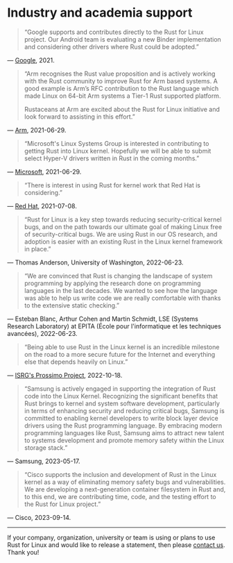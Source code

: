 # Industry and academia support

<blockquote id="Google" class="quote-highlight">
<p>“Google supports and contributes directly to the Rust for Linux project. Our Android team is evaluating a new Binder implementation and considering other drivers where Rust could be adopted.”</p>
</blockquote>

— [Google](https://lore.kernel.org/lkml/20210704202756.29107-1-ojeda@kernel.org/), 2021.


<blockquote id="Arm" class="quote-highlight">
<p>“Arm recognises the Rust value proposition and is actively working with the Rust community to improve Rust for Arm based systems.
A good example is Arm’s RFC contribution to the Rust language which made Linux on 64-bit Arm systems a Tier-1 Rust supported platform.</p>
<p>Rustaceans at Arm are excited about the Rust for Linux initiative and look forward to assisting in this effort.”</p>
</blockquote>

— [Arm](https://lore.kernel.org/lkml/20210704202756.29107-1-ojeda@kernel.org/), 2021-06-29.


<blockquote id="Microsoft" class="quote-highlight">
<p>“Microsoft's Linux Systems Group is interested in contributing to getting Rust into Linux kernel. Hopefully we will be able to submit select Hyper-V drivers written in Rust in the coming months.”</p>
</blockquote>

— [Microsoft](https://lore.kernel.org/lkml/20210704202756.29107-1-ojeda@kernel.org/), 2021-06-29.


<blockquote id="RedHat" class="quote-highlight">
<p>“There is interest in using Rust for kernel work that Red Hat is considering.”</p>
</blockquote>

— [Red Hat](https://lore.kernel.org/lkml/20211206140313.5653-1-ojeda@kernel.org/), 2021-07-08.


<blockquote id="Anderson" class="quote-highlight">
<p>“Rust for Linux is a key step towards reducing security-critical kernel bugs, and on the path towards our ultimate goal of making Linux free of security-critical bugs. We are using Rust in our OS research, and adoption is easier with an existing Rust in the Linux kernel framework in place.”</p>
</blockquote>

— Thomas Anderson, University of Washington, 2022-06-23.


<blockquote id="BlancCohenSchmidt" class="quote-highlight">
<p>“We are convinced that Rust is changing the landscape of system programming by applying the research done on programming languages in the last decades. We wanted to see how the language was able to help us write code we are really comfortable with thanks to the extensive static checking.”</p>
</blockquote>

— Esteban Blanc, Arthur Cohen and Martin Schmidt, LSE (Systems Research Laboratory) at EPITA (École pour l'informatique et les techniques avancées), 2022-06-23.


<blockquote id="ISRG" class="quote-highlight">
<p>“Being able to use Rust in the Linux kernel is an incredible milestone on the road to a more secure future for the Internet and everything else that depends heavily on Linux.”</p>
</blockquote>

— [ISRG's Prossimo Project](https://www.memorysafety.org/blog/rust-in-linux-just-the-beginning/), 2022-10-18.


<blockquote id="Samsung" class="quote-highlight">
<p>“Samsung is actively engaged in supporting the integration of Rust code into the Linux Kernel. Recognizing the significant benefits that Rust brings to kernel and system software development, particularly in terms of enhancing security and reducing critical bugs, Samsung is committed to enabling kernel developers to write block layer device drivers using the Rust programming language. By embracing modern programming languages like Rust, Samsung aims to attract new talent to systems development and promote memory safety within the Linux storage stack.”</p>
</blockquote>

— Samsung, 2023-05-17.


<blockquote id="Cisco" class="quote-highlight">
<p>“Cisco supports the inclusion and development of Rust in the Linux kernel as a way of eliminating memory safety bugs and vulnerabilities. We are developing a next-generation container filesystem in Rust and, to this end, we are contributing time, code, and the testing effort to the Rust for Linux project.”</p>
</blockquote>

— Cisco, 2023-09-14.

---

If your company, organization, university or team is using or plans to use Rust for Linux and would like to release a statement, then please [contact us](Contact.md). Thank you!
